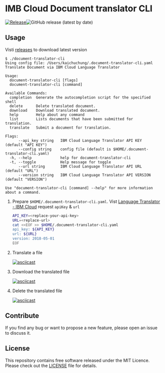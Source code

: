 # IMB Cloud Document translator CLI

[![Release](https://github.com/cage1016/document-translator-cli/actions/workflows/release.yml/badge.svg)](https://github.com/cage1016/document-translator-cli/actions/workflows/release.yml)![GitHub release (latest by date)](https://img.shields.io/github/v/release/cage1016/document-translator-cli)

## Usage

Visti [releases](https://github.com/cage1016/document-translator-cli/releases) to download latest version

```
$ ./document-translator-cli
Using config file: /Users/kaichuchung/.document-translator-cli.yaml
Translate Document via IBM Cloud Language Translator

Usage:
  document-translator-cli [flags]
  document-translator-cli [command]

Available Commands:
  completion  Generate the autocompletion script for the specified shell
  delete      Delete translated document.
  download    Download translated document.
  help        Help about any command
  list        Lists documents that have been submitted for translation.
  translate   Submit a document for translation.

Flags:
      --api_key string   IBM Cloud Language Translator API KEY (default "API KEY")
      --config string    config file (default is $HOME/.document-translator-cli.yaml)
  -h, --help             help for document-translator-cli
  -t, --toggle           Help message for toggle
      --url string       IBM Cloud Language Translator API URL (default "URL")
      --version string   IBM Cloud Language Translator API VERSION (default "VERSION")

Use "document-translator-cli [command] --help" for more information about a command.
```

1. Prepare `$HOME/.document-translator-cli.yaml`. Vist [Language Translator - IBM Cloud](https://cloud.ibm.com/catalog/services/language-translator) request `apiKey` & `url`

    ```bash
    API_KEY=<replace-your-api-key>
    URL=<replace-url>
    cat <<EOF >> $HOME/.document-translator-cli.yaml
    api_key: ${API_KEY}
    url: ${URL}
    version: 2018-05-01
    EOF
    ```

2. Translate a file

    [![asciicast](https://asciinema.org/a/471109.svg)](https://asciinema.org/a/471109)

3. Download the translated file

    [![asciicast](https://asciinema.org/a/471108.svg)](https://asciinema.org/a/471108)

4. Delete the translated file

    [![asciicast](https://asciinema.org/a/471107.svg)](https://asciinema.org/a/471107)

## Contribute
If you find any bug or want to propose a new feature, please open an issue to discuss it.

## License
This repository contains free software released under the MIT Licence. Please check out the [LICENSE](./LICENSE) file for details.    
